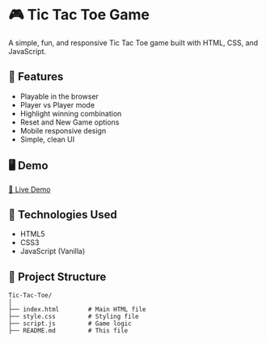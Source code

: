 # 🎮 Tic Tac Toe Game

A simple, fun, and responsive Tic Tac Toe game built with HTML, CSS, and JavaScript.

## 📌 Features

- Playable in the browser
- Player vs Player mode
- Highlight winning combination
- Reset and New Game options
- Mobile responsive design
- Simple, clean UI

## 🖥️ Demo

[🔗 Live Demo](https://codewithrdx.github.io/Tic-Tac-Toe/)

## 🚀 Technologies Used

- HTML5
- CSS3
- JavaScript (Vanilla)

## 📁 Project Structure

```plaintext
Tic-Tac-Toe/
│
├── index.html        # Main HTML file
├── style.css         # Styling file
├── script.js         # Game logic
├── README.md         # This file

